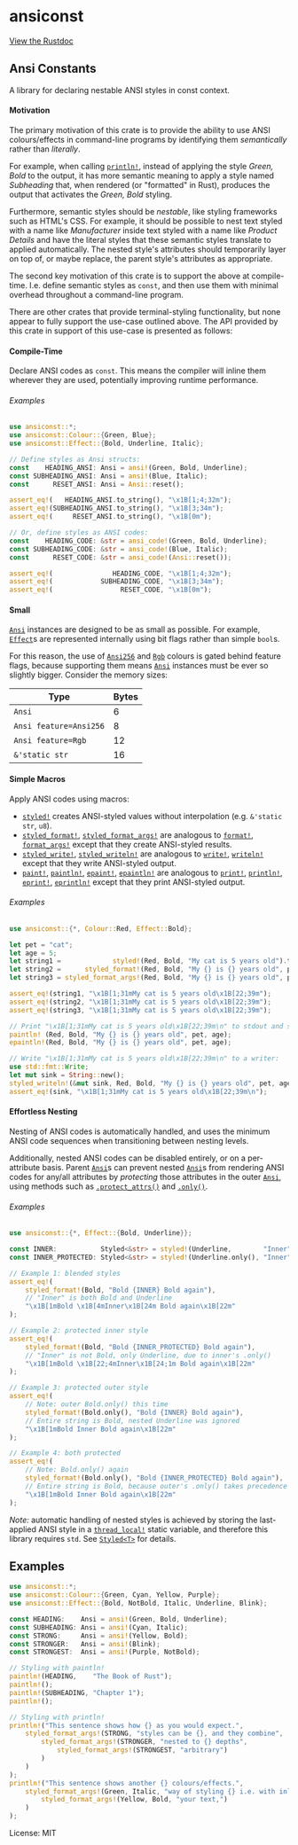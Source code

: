 # ansiconst

[View the Rustdoc](https://docs.rs/ansiconst)

## Ansi Constants

A library for declaring nestable ANSI styles in const context.

#### Motivation

The primary motivation of this crate is to provide the ability to use
ANSI colours/effects in command-line programs by identifying them
*semantically* rather than *literally*.

For example, when calling [`println!`], instead of applying the style
*Green, Bold* to the output, it has more semantic meaning to apply
a style named *Subheading* that, when rendered (or "formatted" in Rust),
produces the output that activates the *Green, Bold* styling.

Furthermore, semantic styles should be *nestable*, like styling frameworks
such as HTML's CSS. For example, it should be possible to nest text styled
with a name like *Manufacturer* inside text styled with a name like
*Product Details* and have the literal styles that these semantic styles
translate to applied automatically. The nested style's attributes
should temporarily layer on top of, or maybe replace, the parent style's
attributes as appropriate.

The second key motivation of this crate is to support the above at
compile-time. I.e. define semantic styles as `const`, and then use
them with minimal overhead throughout a command-line program.

There are other crates that provide terminal-styling functionality,
but none appear to fully support the use-case outlined above.
The API provided by this crate in support of this use-case is
presented as follows:

#### Compile-Time

Declare ANSI codes as `const`. This means the compiler will inline them
wherever they are used, potentially improving runtime performance.

###### Examples

```rust
use ansiconst::*;
use ansiconst::Colour::{Green, Blue};
use ansiconst::Effect::{Bold, Underline, Italic};

// Define styles as Ansi structs:
const    HEADING_ANSI: Ansi = ansi!(Green, Bold, Underline);
const SUBHEADING_ANSI: Ansi = ansi!(Blue, Italic);
const      RESET_ANSI: Ansi = Ansi::reset();

assert_eq!(   HEADING_ANSI.to_string(), "\x1B[1;4;32m");
assert_eq!(SUBHEADING_ANSI.to_string(), "\x1B[3;34m");
assert_eq!(     RESET_ANSI.to_string(), "\x1B[0m");

// Or, define styles as ANSI codes:
const    HEADING_CODE: &str = ansi_code!(Green, Bold, Underline);
const SUBHEADING_CODE: &str = ansi_code!(Blue, Italic);
const      RESET_CODE: &str = ansi_code!(Ansi::reset());

assert_eq!(               HEADING_CODE, "\x1B[1;4;32m");
assert_eq!(            SUBHEADING_CODE, "\x1B[3;34m");
assert_eq!(                 RESET_CODE, "\x1B[0m");
```

#### Small

[`Ansi`] instances are designed to be as small as possible. For example, [`Effect`]s
are represented internally using bit flags rather than simple `bool`s.

For this reason, the use of [`Ansi256`][Colour::Ansi256] and [`Rgb`][Colour::Rgb] colours
is gated behind feature flags, because supporting them means [`Ansi`] instances
must be ever so slightly bigger. Consider the memory sizes:

| Type                   | Bytes |
|------------------------|-------|
| `Ansi`                 |    6  |
| `Ansi feature=Ansi256` |    8  |
| `Ansi feature=Rgb`     |   12  |
| `&'static str`         |   16  |

#### Simple Macros

Apply ANSI codes using macros:

- [`styled!`] creates ANSI-styled values without interpolation (e.g. `&'static str`, `u8`).
- [`styled_format!`], [`styled_format_args!`] are analogous to
[`format!`], [`format_args!`] except that they create ANSI-styled results.
- [`styled_write!`], [`styled_writeln!`] are analogous to
[`write!`], [`writeln!`] except that they write ANSI-styled output.
- [`paint!`], [`paintln!`], [`epaint!`], [`epaintln!`] are analogous to
[`print!`], [`println!`], [`eprint!`], [`eprintln!`] except that they print ANSI-styled output.

###### Examples

```rust
use ansiconst::{*, Colour::Red, Effect::Bold};

let pet = "cat";
let age = 5;
let string1 =             styled!(Red, Bold, "My cat is 5 years old").to_string();
let string2 =      styled_format!(Red, Bold, "My {} is {} years old", pet, age);
let string3 = styled_format_args!(Red, Bold, "My {} is {} years old", pet, age).to_string();

assert_eq!(string1, "\x1B[1;31mMy cat is 5 years old\x1B[22;39m");
assert_eq!(string2, "\x1B[1;31mMy cat is 5 years old\x1B[22;39m");
assert_eq!(string3, "\x1B[1;31mMy cat is 5 years old\x1B[22;39m");

// Print "\x1B[1;31mMy cat is 5 years old\x1B[22;39m\n" to stdout and stderr:
paintln! (Red, Bold, "My {} is {} years old", pet, age);
epaintln!(Red, Bold, "My {} is {} years old", pet, age);

// Write "\x1B[1;31mMy cat is 5 years old\x1B[22;39m\n" to a writer:
use std::fmt::Write;
let mut sink = String::new();
styled_writeln!(&mut sink, Red, Bold, "My {} is {} years old", pet, age).unwrap();
assert_eq!(sink, "\x1B[1;31mMy cat is 5 years old\x1B[22;39m\n");
```

#### Effortless Nesting

Nesting of ANSI codes is automatically handled, and uses the minimum ANSI code
sequences when transitioning between nesting levels.

Additionally, nested ANSI codes can be disabled entirely, or on a per-attribute basis.
Parent [`Ansi`]s can prevent nested [`Ansi`]s from rendering ANSI codes for any/all
attributes by *protecting* those attributes in the outer [`Ansi`], using methods such as
[`.protect_attrs()`][Ansi::protect_attrs] and [`.only()`][Ansi::only].

###### Examples

```rust
use ansiconst::{*, Effect::{Bold, Underline}};

const INNER:           Styled<&str> = styled!(Underline,        "Inner");
const INNER_PROTECTED: Styled<&str> = styled!(Underline.only(), "Inner");

// Example 1: blended styles
assert_eq!(
    styled_format!(Bold, "Bold {INNER} Bold again"),
    // "Inner" is both Bold and Underline
    "\x1B[1mBold \x1B[4mInner\x1B[24m Bold again\x1B[22m"
);

// Example 2: protected inner style
assert_eq!(
    styled_format!(Bold, "Bold {INNER_PROTECTED} Bold again"),
    // "Inner" is not Bold, only Underline, due to inner's .only()
    "\x1B[1mBold \x1B[22;4mInner\x1B[24;1m Bold again\x1B[22m"
);

// Example 3: protected outer style
assert_eq!(
    // Note: outer Bold.only() this time
    styled_format!(Bold.only(), "Bold {INNER} Bold again"),
    // Entire string is Bold, nested Underline was ignored
    "\x1B[1mBold Inner Bold again\x1B[22m"
);

// Example 4: both protected
assert_eq!(
    // Note: Bold.only() again
    styled_format!(Bold.only(), "Bold {INNER_PROTECTED} Bold again"),
    // Entire string is Bold, because outer's .only() takes precedence over inner's
    "\x1B[1mBold Inner Bold again\x1B[22m"
);

```

_Note:_ automatic handling of nested styles is achieved by storing the last-applied
ANSI style in a [`thread_local!`] static variable, and therefore this library
requires `std`. See [`Styled<T>`] for details.

## Examples

```rust
use ansiconst::*;
use ansiconst::Colour::{Green, Cyan, Yellow, Purple};
use ansiconst::Effect::{Bold, NotBold, Italic, Underline, Blink};

const HEADING:    Ansi = ansi!(Green, Bold, Underline);
const SUBHEADING: Ansi = ansi!(Cyan, Italic);
const STRONG:     Ansi = ansi!(Yellow, Bold);
const STRONGER:   Ansi = ansi!(Blink);
const STRONGEST:  Ansi = ansi!(Purple, NotBold);

// Styling with paintln!
paintln!(HEADING,    "The Book of Rust");
paintln!();
paintln!(SUBHEADING, "Chapter 1");
paintln!();

// Styling with println!
println!("This sentence shows how {} as you would expect.",
    styled_format_args!(STRONG, "styles can be {}, and they combine",
        styled_format_args!(STRONGER, "nested to {} depths",
            styled_format_args!(STRONGEST, "arbitrary")
        )
    )
);
println!("This sentence shows another {} colours/effects.",
    styled_format_args!(Green, Italic, "way of styling {} i.e. with inline",
        styled_format_args!(Yellow, Bold, "your text,")
    )
);
```

[`print!`]:              https://doc.rust-lang.org/std/macro.print.html
[`println!`]:            https://doc.rust-lang.org/std/macro.println.html
[`eprint!`]:             https://doc.rust-lang.org/std/macro.eprint.html
[`eprintln!`]:           https://doc.rust-lang.org/std/macro.eprintln.html
[`write!`]:              https://doc.rust-lang.org/std/macro.write.html
[`writeln!`]:            https://doc.rust-lang.org/std/macro.writeln.html
[`format!`]:             https://doc.rust-lang.org/std/macro.format.html
[`format_args!`]:        https://doc.rust-lang.org/std/macro.format_args.html
[`thread_local!`]:       https://doc.rust-lang.org/std/macro.thread_local.html

[`Ansi`]:                https://docs.rs/ansiconst/latest/ansiconst/struct.Ansi.html
[`Colour`]:              https://docs.rs/ansiconst/latest/ansiconst/enum.Colour.html
[`Effect`]:              https://docs.rs/ansiconst/latest/ansiconst/enum.Effect.html
[`Styled<T>`]:           https://docs.rs/ansiconst/latest/ansiconst/struct.Styled.html
[`styled!`]:             https://docs.rs/ansiconst/latest/ansiconst/macro.styled.html
[`styled_format!`]:      https://docs.rs/ansiconst/latest/ansiconst/macro.styled_format.html
[`styled_format_args!`]: https://docs.rs/ansiconst/latest/ansiconst/macro.styled_format_args.html
[`styled_write!`]:       https://docs.rs/ansiconst/latest/ansiconst/macro.styled_write.html
[`styled_writeln!`]:     https://docs.rs/ansiconst/latest/ansiconst/macro.styled_writeln.html
[`paint!`]:              https://docs.rs/ansiconst/latest/ansiconst/macro.paint.html
[`paintln!`]:            https://docs.rs/ansiconst/latest/ansiconst/macro.paintln.html
[`epaint!`]:             https://docs.rs/ansiconst/latest/ansiconst/macro.epaint.html
[`epaintln!`]:           https://docs.rs/ansiconst/latest/ansiconst/macro.epaintln.html
[Colour::Ansi256]:       https://docs.rs/ansiconst/latest/ansiconst/enum.Colour.html#variant.Ansi256
[Colour::Rgb]:           https://docs.rs/ansiconst/latest/ansiconst/enum.Colour.html#variant.Rgb
[Ansi::protect_attrs]:   https://docs.rs/ansiconst/latest/ansiconst/struct.Ansi.html#method.protected_attrs
[Ansi::only]:            https://docs.rs/ansiconst/latest/ansiconst/struct.Ansi.html#method.only

License: MIT
